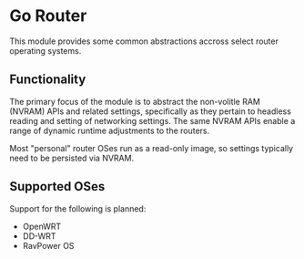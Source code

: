 # Go Router

This module provides some common abstractions accross select router operating systems. 

## Functionality

The primary focus of the module is to abstract the non-volitle RAM (NVRAM) APIs and related settings, specifically as they pertain to headless reading and setting of networking settings. The same NVRAM APIs enable a range of dynamic runtime adjustments to the routers.

 Most "personal" router OSes run as a read-only image, so settings typically need to be persisted via NVRAM.

## Supported OSes

Support for the following is planned:

* OpenWRT
* DD-WRT
* RavPower OS

